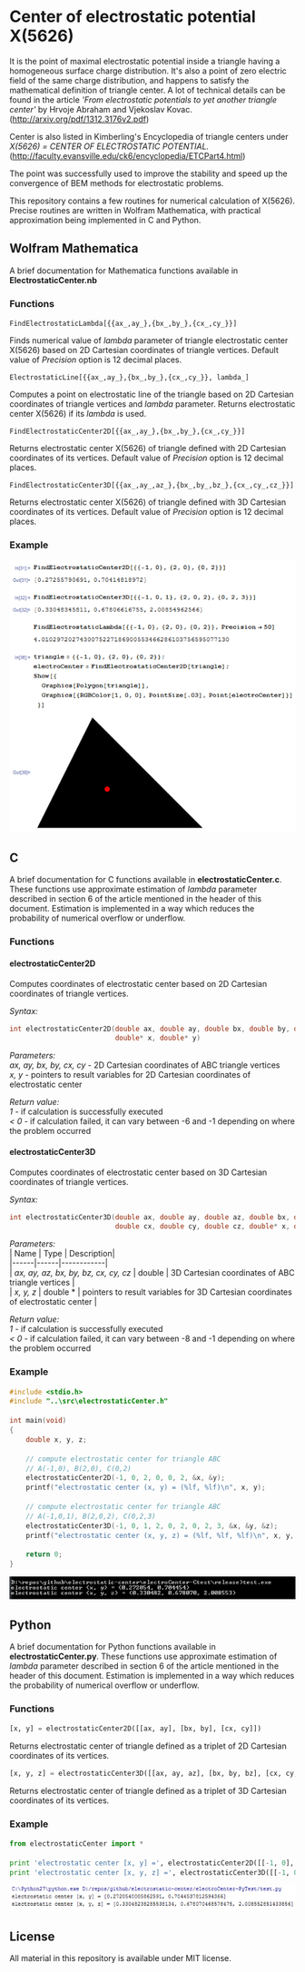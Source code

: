 Center of electrostatic potential X(5626)
=========================================

It is the point of maximal electrostatic potential inside a triangle having a homogeneous surface charge distribution. It's also a point of zero electric field of the same charge distribution, and happens to satisfy the mathematical definition of triangle center. A lot of technical details can be found in the article *'From electrostatic potentials to yet another triangle center'* by Hrvoje Abraham and Vjekoslav Kovac. (http://arxiv.org/pdf/1312.3176v2.pdf)

Center is also listed in Kimberling's Encyclopedia of triangle centers under *X(5626) = CENTER OF ELECTROSTATIC POTENTIAL.* (http://faculty.evansville.edu/ck6/encyclopedia/ETCPart4.html)

The point was successfully used to improve the stability and speed up the convergence of BEM methods for electrostatic problems.

This repository contains a few routines for numerical calculation of X(5626). Precise routines are written in Wolfram Mathematica, with practical approximation being implemented in C and Python.

Wolfram Mathematica
-------------------

A brief documentation for Mathematica functions available in __ElectrostaticCenter.nb__

### Functions
```
FindElectrostaticLambda[{{ax_,ay_},{bx_,by_},{cx_,cy_}}]
```

Finds numerical value of *lambda* parameter of triangle electrostatic center X(5626) based on 2D Cartesian coordinates of triangle vertices. Default value of *Precision* option is 12 decimal places.

```
ElectrostaticLine[{{ax_,ay_},{bx_,by_},{cx_,cy_}}, lambda_]
```

Computes a point on electrostatic line of the triangle based on 2D Cartesian coordinates of triangle vertices and *lambda* parameter. Returns electrostatic center X(5626) if its *lambda* is used.

```
FindElectrostaticCenter2D[{{ax_,ay_},{bx_,by_},{cx_,cy_}}]
```

Returns electrostatic center X(5626) of triangle defined with 2D Cartesian coordinates of its vertices. Default value of *Precision* option is 12 decimal places.

```
FindElectrostaticCenter3D[{{ax_,ay_,az_},{bx_,by_,bz_},{cx_,cy_,cz_}}]
```

Returns electrostatic center X(5626) of triangle defined with 3D Cartesian coordinates of its vertices. Default value of *Precision* option is 12 decimal places.

### Example

![alt tag](https://raw.githubusercontent.com/ahrvoje/electrostatic-center/master/resources/ElectrostaticCenter_MathematicaExample.png)

C
-

A brief documentation for C functions available in __electrostaticCenter.c__. These functions use approximate estimation of *lambda* parameter described in section 6 of the article mentioned in the header of this document. Estimation is implemented in a way which reduces the probability of numerical overflow or underflow.

### Functions

#### electrostaticCenter2D
Computes coordinates of electrostatic center based on 2D Cartesian coordinates of triangle vertices.

_Syntax:_
```C
int electrostaticCenter2D(double ax, double ay, double bx, double by, double cx, double cy,
                          double* x, double* y)
```
_Parameters:_   
*ax, ay, bx, by, cx, cy* - 2D Cartesian coordinates of ABC triangle vertices   
*x, y* - pointers to result variables for 2D Cartesian coordinates of electrostatic center

_Return value:_   
*1* - if calculation is successfully executed   
*< 0* - if calculation failed, it can vary between -6 and -1 depending on where the problem occurred

#### electrostaticCenter3D
Computes coordinates of electrostatic center based on 3D Cartesian coordinates of triangle vertices.

_Syntax:_
```C
int electrostaticCenter3D(double ax, double ay, double az, double bx, double by, double bz,
                          double cx, double cy, double cz, double* x, double* y, double* z)
```
_Parameters:_   
| Name | Type | Description|   
|------|------|------------|   
| *ax, ay, az, bx, by, bz, cx, cy, cz* | double | 3D Cartesian coordinates of ABC triangle vertices |   
| *x, y, z* | double * | pointers to result variables for 3D Cartesian coordinates of electrostatic center |   

_Return value:_   
*1* - if calculation is successfully executed   
*< 0* - if calculation failed, it can vary between -8 and -1 depending on where the problem occurred

### Example
```C
#include <stdio.h>
#include "..\src\electrostaticCenter.h"

int main(void)
{
    double x, y, z;

    // compute electrostatic center for triangle ABC
    // A(-1,0), B(2,0), C(0,2)
    electrostaticCenter2D(-1, 0, 2, 0, 0, 2, &x, &y);
    printf("electrostatic center (x, y) = (%lf, %lf)\n", x, y);

    // compute electrostatic center for triangle ABC
    // A(-1,0,1), B(2,0,2), C(0,2,3)
    electrostaticCenter3D(-1, 0, 1, 2, 0, 2, 0, 2, 3, &x, &y, &z);
    printf("electrostatic center (x, y, z) = (%lf, %lf, %lf)\n", x, y, z);

    return 0;
}
```

![alt tag](https://raw.githubusercontent.com/ahrvoje/electrostatic-center/master/resources/ElectrostaticCenter_CExample.png)


Python
------

A brief documentation for Python functions available in __electrostaticCenter.py__. These functions use approximate estimation of *lambda* parameter described in section 6 of the article mentioned in the header of this document. Estimation is implemented in a way which reduces the probability of numerical overflow or underflow.

### Functions
```Python
[x, y] = electrostaticCenter2D([[ax, ay], [bx, by], [cx, cy]])
```

Returns electrostatic center of triangle defined as a triplet of 2D Cartesian coordinates of its vertices.

```Python
[x, y, z] = electrostaticCenter3D([[ax, ay, az], [bx, by, bz], [cx, cy, cz]])
```

Returns electrostatic center of triangle defined as a triplet of 3D Cartesian coordinates of its vertices.

### Example
```Python
from electrostaticCenter import *

print 'electrostatic center [x, y] =', electrostaticCenter2D([[-1, 0], [2, 0], [0, 2]])
print 'electrostatic center [x, y, z] =', electrostaticCenter3D([[-1, 0, 1], [2, 0, 2], [0, 2, 3]])
```

![alt tag](https://raw.githubusercontent.com/ahrvoje/electrostatic-center/master/resources/ElectrostaticCenter_PythonExample.png)

License
-------
All material in this repository is available under MIT license.
